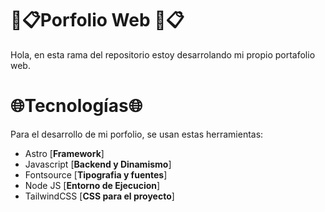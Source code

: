 #  💼📋**Porfolio Web** 💼📋
Hola, en esta rama del repositorio estoy desarrolando mi propio portafolio web.


#  🌐Tecnologías🌐

Para el desarrollo de mi porfolio, se usan estas herramientas:

 - Astro [**Framework**]
 - Javascript [**Backend y Dinamismo**]
 - Fontsource [**Tipografia y fuentes**]
 - Node JS [**Entorno de Ejecucion**]
 - TailwindCSS [**CSS para el proyecto**]

